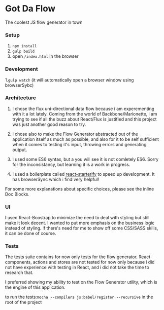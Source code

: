 # Got Da Flow

The coolest JS flow generator in town

### Setup

1. `npm install`
2. `gulp build`
3. open `/index.html` in the browser

### Development

1.`gulp watch` (it will automatically open a browser window using browserSybc) 

### Architecture

1. I chose the flux uni-directional data flow because i am experementing with it a lot lately. Coming from the world of Backbone/Marionette, i am trying to see if all the buzz about React/Flux is justified and this project was just another good reason to try.

2. I chose also to make the Flow Generator abstracted out of the application itself as much as possible, and also for it to be self sufficient when it comes to testing it's input, throwing errors and generating output.

3. I used some ES6 syntax, but a you will see it is not comletely ES6. Sorry for the inconsistancy, but learning it is a work in progress.

4. I used a boilerplate called [react-starterify](https://github.com/Granze/react-starterify) to speed up development. It has browserSync which i find very helpful!

For some more explanations about specific choices, please see the inline Doc Blocks.

### UI

I used React-Boostrap to minimize the need to deal with styling but still make it look decent. I wanted to put more emphasis on the business logic instead of styling. If there's need for me to show off some CSS/SASS skills, it can be done of course.

### Tests

The tests suite contains for now only tests for the flow generator.
React components, actions and stores are not tested for now only because i did not have experience with testing in React, and i did not take the time to research that.

I preferred showing my ability to test on the Flow Generator utility, which is the engine of this application.

to run the tests:`mocha --compilers js:babel/register --recursive` in the root of the project
